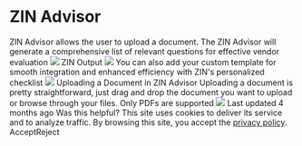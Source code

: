 
# ZIN Advisor
ZIN Advisor allows the user to upload a document. The ZIN Advisor will generate a comprehensive list of relevant questions for effective vendor evaluation 
![](https://docs.zeron.one/~gitbook/image?url=https%3A%2F%2F1956480574-files.gitbook.io%2F%7E%2Ffiles%2Fv0%2Fb%2Fgitbook-x-prod.appspot.com%2Fo%2Fspaces%252FUuBdNVlAow8f9cZKicFF%252Fuploads%252F03dX7mtZK1OuT22XzkmO%252FScreenshot%25202025-02-18%2520at%252012.11.48%25E2%2580%25AFPM.png%3Falt%3Dmedia%26token%3D81510abc-2161-4537-a038-4094843b072b&width=768&dpr=4&quality=100&sign=12bdc119&sv=2)
ZIN Output [](https://docs.zeron.one/zin-advisor#zin-output)
![](https://docs.zeron.one/~gitbook/image?url=https%3A%2F%2F1956480574-files.gitbook.io%2F%7E%2Ffiles%2Fv0%2Fb%2Fgitbook-x-prod.appspot.com%2Fo%2Fspaces%252FUuBdNVlAow8f9cZKicFF%252Fuploads%252FGYBnHT1mgVh1ohKzTO4K%252FScreenshot%25202025-02-18%2520at%252012.13.11%25E2%2580%25AFPM.png%3Falt%3Dmedia%26token%3De16f871d-425c-4d1b-a514-d05abfc4d954&width=300&dpr=4&quality=100&sign=6b146d4d&sv=2)
You can also add your custom template for smooth integration and enhanced efficiency with ZIN's personalized checklist 
![](https://docs.zeron.one/~gitbook/image?url=https%3A%2F%2F1956480574-files.gitbook.io%2F%7E%2Ffiles%2Fv0%2Fb%2Fgitbook-x-prod.appspot.com%2Fo%2Fspaces%252FUuBdNVlAow8f9cZKicFF%252Fuploads%252FqG6IIrGCM5Nl6pc0bohI%252FScreenshot%25202025-02-18%2520at%252012.13.36%25E2%2580%25AFPM.png%3Falt%3Dmedia%26token%3De5b95a49-fd66-482b-a3d3-2db12a1a6be1&width=300&dpr=4&quality=100&sign=22c29a9&sv=2)
Uploading a Document in ZIN Advisor [](https://docs.zeron.one/zin-advisor#uploading-a-document-in-zin-advisor)
Uploading a document is pretty straightforward, just drag and drop the document you want to upload or browse through your files. Only PDFs are supported 
![](https://docs.zeron.one/~gitbook/image?url=https%3A%2F%2F1956480574-files.gitbook.io%2F%7E%2Ffiles%2Fv0%2Fb%2Fgitbook-x-prod.appspot.com%2Fo%2Fspaces%252FUuBdNVlAow8f9cZKicFF%252Fuploads%252Fan1Zp8oRFhgoGAw8hWUT%252FScreenshot%25202025-02-18%2520at%252012.15.24%25E2%2580%25AFPM.png%3Falt%3Dmedia%26token%3D72072035-5848-4844-b625-984aa9f77388&width=300&dpr=4&quality=100&sign=654b905d&sv=2)
Last updated 4 months ago
Was this helpful?
This site uses cookies to deliver its service and to analyze traffic. By browsing this site, you accept the [privacy policy](https://zeron.one/privacy-policy/).
AcceptReject
